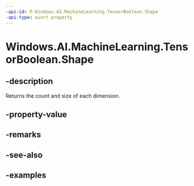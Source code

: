 ```yaml
---
-api-id: P:Windows.AI.MachineLearning.TensorBoolean.Shape
-api-type: winrt property
---
```


<!-- Property syntax.
public IVectorView<long> Shape { get; }
-->

# Windows.AI.MachineLearning.TensorBoolean.Shape

## -description
Returns the count and size of each dimension.
## -property-value

## -remarks

## -see-also

## -examples
